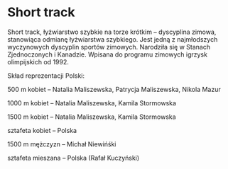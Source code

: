# Short track

Short track, łyżwiarstwo szybkie na torze krótkim – dyscyplina zimowa, stanowiąca odmianę łyżwiarstwa szybkiego. Jest jedną z najmłodszych wyczynowych dyscyplin sportów zimowych. Narodziła się w Stanach Zjednoczonych i Kanadzie. Wpisana do programu zimowych igrzysk olimpijskich od 1992.

Skład reprezentacji Polski: 

500 m kobiet – Natalia Maliszewska, Patrycja Maliszewska, Nikola Mazur

1000 m kobiet – Natalia Maliszewska, Kamila Stormowska

1500 m kobiet – Natalia Maliszewska, Kamila Stormowska

sztafeta kobiet – Polska

1500 m mężczyzn – Michał Niewińśki

sztafeta mieszana – Polska (Rafał Kuczyński)
